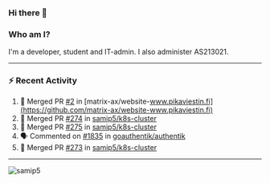 ### Hi there 👋

### Who am I?
I'm a developer, student and IT-admin. I also administer AS213021.

---
### :zap: Recent Activity
<!--START_SECTION:activity-->
1. 🎉 Merged PR [#2](https://github.com/matrix-ax/website-www.pikaviestin.fi/pull/2) in [matrix-ax/website-www.pikaviestin.fi](https://github.com/matrix-ax/website-www.pikaviestin.fi)
2. 🎉 Merged PR [#274](https://github.com/samip5/k8s-cluster/pull/274) in [samip5/k8s-cluster](https://github.com/samip5/k8s-cluster)
3. 🎉 Merged PR [#275](https://github.com/samip5/k8s-cluster/pull/275) in [samip5/k8s-cluster](https://github.com/samip5/k8s-cluster)
4. 🗣 Commented on [#1835](https://github.com/goauthentik/authentik/issues/1835) in [goauthentik/authentik](https://github.com/goauthentik/authentik)
5. 🎉 Merged PR [#273](https://github.com/samip5/k8s-cluster/pull/273) in [samip5/k8s-cluster](https://github.com/samip5/k8s-cluster)
<!--END_SECTION:activity-->
---

<img align="center" src="https://github-readme-stats.vercel.app/api?username=samip5&show_icons=true" alt="samip5" />
